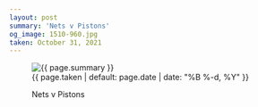 ```yaml
---
layout: post
summary: 'Nets v Pistons'
og_image: 1510-960.jpg
taken: October 31, 2021
---
```


<figure class="post">
 <img alt="{{ page.summary }}" sizes="(min-width: 700px) 50vw, calc(100vw - 2rem)" src="{{ site.assets_url }}/1510-480.jpg" srcset="{{ site.assets_url }}/1510-240.jpg 240w, {{ site.assets_url }}/1510-480.jpg 480w, {{ site.assets_url }}/1510-720.jpg 720w, {{ site.assets_url }}/1510-960.jpg 960w"/>
 <figcaption>
  <time>
   {{ page.taken | default: page.date | date: "%B %-d, %Y" }}
  </time>
  <p>
   Nets v Pistons
  </p>
 </figcaption>
</figure>
